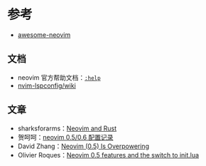 # 参考

- [awesome-neovim](https://github.com/rockerBOO/awesome-neovim)

## 文档

- neovim 官方帮助文档：[`:help`](https://neovim.io/doc/user)
- [nvim-lspconfig/wiki](https://github.com/neovim/nvim-lspconfig/wiki)

## 文章

- sharksforarms：[Neovim and Rust](https://sharksforarms.dev/posts/neovim-rust/)
- 贺呵呵：[neovim 0.5/0.6 配置记录](https://zhuanlan.zhihu.com/p/388397656?ivk_sa=1024320u)
- David Zhang：[Neovim (0.5) Is Overpowering](https://crisp.dev/page/neovim-is-overpowering.html)
- Olivier Roques：[Neovim 0.5 features and the switch to init.lua](https://oroques.dev/notes/neovim-init/)
